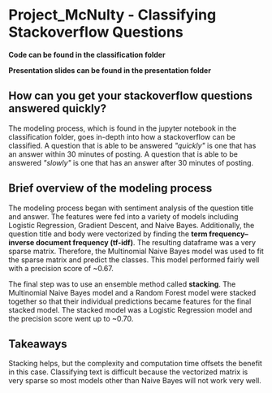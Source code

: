 # Project_McNulty - Classifying Stackoverflow Questions

**Code can be found in the classification folder**

**Presentation slides can be found in the presentation folder**

## How can you get your stackoverflow questions answered quickly?
The modeling process, which is found in the jupyter notebook in the classification folder, goes in-depth into how a stackoverflow can be classified.  A question that is able to be answered _"quickly"_ is one that has an answer within 30 minutes of posting.  A question that is able to be answered _"slowly"_ is one that has an answer after 30 minutes of posting.

## Brief overview of the modeling process
The modeling process began with sentiment analysis of the question title and answer.  The features were fed into a variety of models including Logistic Regression, Gradient Descent, and Naive Bayes.  Additionally, the question title and body were vectorized by finding the **term frequency–inverse document frequency (tf-idf)**.  The resulting dataframe was a very sparse matrix. Therefore, the Multinomial Naive Bayes model was used to fit the sparse matrix and predict the classes.  This model performed fairly well with a precision score of ~0.67. 

The final step was to use an ensemble method called **stacking**.  The Multinomial Naive Bayes model and a Random Forest model were stacked together so that their individual predictions became features for the final stacked model.  The stacked model was a Logistic Regression model and the precision score went up to ~0.70.  

## Takeaways
Stacking helps, but the complexity and computation time offsets the benefit in this case. Classifying text is difficult because the vectorized matrix is very sparse so most models other than Naive Bayes will not work very well.
